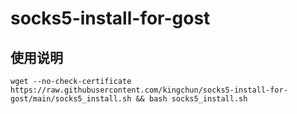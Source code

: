 # socks5-install-for-gost
## 使用说明
```
wget --no-check-certificate  https://raw.githubusercontent.com/kingchun/socks5-install-for-gost/main/socks5_install.sh && bash socks5_install.sh
```
